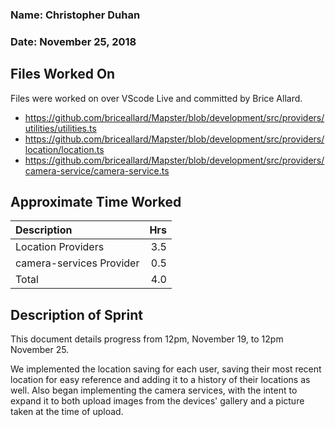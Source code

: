 ### Name: Christopher Duhan
### Date: November 25, 2018

## Files Worked On

Files were worked on over VScode Live and committed by Brice Allard.

- https://github.com/briceallard/Mapster/blob/development/src/providers/utilities/utilities.ts
- https://github.com/briceallard/Mapster/blob/development/src/providers/location/location.ts
- https://github.com/briceallard/Mapster/blob/development/src/providers/camera-service/camera-service.ts


## Approximate Time Worked

| Description                     | Hrs  |
| :------------------------------ | ---: |
| Location Providers              | 3.5  |
| camera-services Provider        | 0.5  |
| Total                           | 4.0  |

## Description of Sprint

This document details progress from 12pm, November 19, to 12pm November 25.

We implemented the location saving for each user, saving their most recent location for easy reference and adding it to a history of their locations as well. Also began implementing the camera services, with the intent to expand it to both upload images from the devices' gallery and a picture taken at the time of upload.